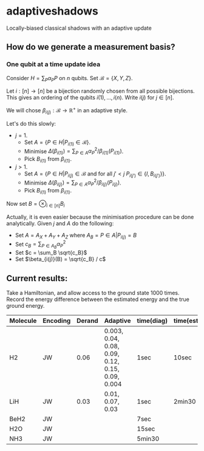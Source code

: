 # adaptiveshadows
Locally-biased classical shadows with an adaptive update

## How do we generate a measurement basis?

### One qubit at a time update idea

Consider $H = \sum_P \alpha_P P$ on $n$ qubits. Set $\mathcal{B}=\{X,Y,Z\}$.

Let $i:[n]\to[n]$ be a bijection randomly chosen from all possible bijections. This gives an ordering of the qubits $i(1), \dots, i(n)$. Write $i(j)$ for $j\in[n]$.

We will chose $\beta_{i(j)}:\mathcal{B}\to\mathbb{R}^+$ in an adaptive style.

Let's do this slowly:

- $j=1$.
    - Set $A = \{ P \in H | P_{i(1)} \in \mathcal{B} \}$.
    - Minimise $\Delta(\beta_{i(1)}) = \sum_{P\in A} \alpha_P^2 / \beta_{i(1)}(P_{i(1)})$.
    - Pick $B_{i(1)}$ from $\beta_{i(1)}$.
- $j>1$.
    - Set $A = \{ P \in H | P_{i(j)} \in \mathcal{B} \textrm{ and for all $j'<j$ } P_{i(j')} \in \{I, B_{i(j')}\} \}$.
    - Minimise $\Delta(\beta_{i(j)}) = \sum_{P\in A} \alpha_P^2 / \beta_{i(j)}(P_{i(j)})$.
    - Pick $B_{i(1)}$ from $\beta_{i(1)}$.

Now set $B = \otimes_{i\in[n]} B_i$

Actually, it is even easier because the minimisation procedure can be done analytically. Given $j$ and $A$ do the following:
- Set $A = A_X + A_Y + A_Z$ where $A_B = { P\in A | P_{i(j)}=B }$
- Set $c_B = \sum_{P \in A_B} \alpha_P^2$
- Set $c = \sum_B \sqrt{c_B}$
- Set $\beta_{i(j)}(B) = \sqrt{c_B} / c$

## Current results:

Take a Hamiltonian, and allow access to the ground state 1000 times. Record the energy difference between the estimated energy and the true ground energy.

| Molecule | Encoding | Derand | Adaptive                                         | time(diag) | time(estimate) |
|----------|----------|--------|--------------------------------------------------|------------|----------------|
| H2       | JW       | 0.06   | 0.003, 0.04, 0.08, 0.09, 0.12, 0.15, 0.09, 0.004 | 1sec       | 10sec          |
| LiH      | JW       | 0.03   | 0.01, 0.07, 0.03                                 | 1sec       | 2min30         |
| BeH2     | JW       |        |                                                  | 7sec       |                |
| H2O      | JW       |        |                                                  | 15sec      |                |
| NH3      | JW       |        |                                                  | 5min30     |                |
